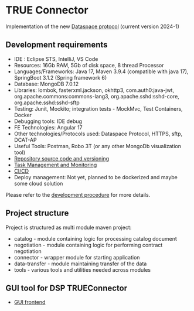 # TRUE Connector

Implementation of the new [Dataspace protocol](https://docs.internationaldataspaces.org/ids-knowledgebase/v/dataspace-protocol/overview/readme) (current version 2024-1)

## Development requirements

 - IDE : Eclipse STS, IntelliJ, VS Code
 - Resources: 16Gb RAM, 5Gb of disk space, 8 thread Processor
 - Languages/Frameworks: Java 17, Maven 3.9.4 (compatible with java 17), SpringBoot 3.1.2 (Spring framework 6)
 - Database: MongoDB 7.0.12
 - Libraries: lombok, fasterxml.jackson, okhttp3, com.auth0:java-jwt, org.apache.commons:commons-lang3, org.apache.sshd:sshd-core, org.apache.sshd:sshd-sftp
  - Testing: Junit, Mockito; integration tests - MockMvc, Test Containers, Docker
  - Debugging tools: IDE debug
  - FE Technologies: Angular 17
  - Other technologies/Protocols used: Dataspace Protocol, HTTPS, sftp, DCAT-AP
  - Useful Tools: Postman, Robo 3T (or any other MongoDb visualization tool)
  - [Repository source code and versioning](https://github.com/Engineering-Research-and-Development/dsp-true-connector)
  - [Task Management and Monitoring](https://github.com/users/Engineering-Research-and-Development/projects/2)
  - [CI/CD](https://github.com/Engineering-Research-and-Development/dsp-true-connector/actions)
  - Deploy management: Not yet, planned to be dockerized and maybe some cloud solution

Please refer to the [development procedure](doc/development_procedure.md) for more details.
	
## Project structure

Project is structured as multi module maven project: 

* catalog - module containing logic for processing catalog document
* negotiation - module containing logic for performing contract negotiation
* connector - wrapper module for starting application
* data-transfer - module maintaining transfer of the data
* tools - various tools and utilities needed across modules

## GUI tool for DSP TRUEConnector

* [GUI frontend](https://github.com/Engineering-Research-and-Development/dsp-true-connector-ui)
